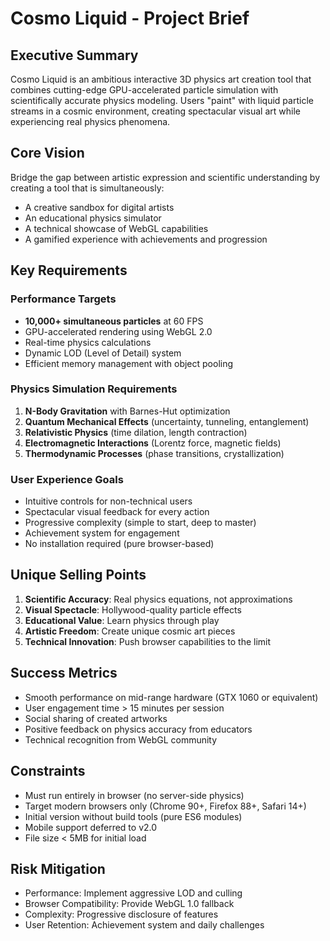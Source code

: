 # Cosmo Liquid - Project Brief

## Executive Summary
Cosmo Liquid is an ambitious interactive 3D physics art creation tool that combines cutting-edge GPU-accelerated particle simulation with scientifically accurate physics modeling. Users "paint" with liquid particle streams in a cosmic environment, creating spectacular visual art while experiencing real physics phenomena.

## Core Vision
Bridge the gap between artistic expression and scientific understanding by creating a tool that is simultaneously:
- A creative sandbox for digital artists
- An educational physics simulator
- A technical showcase of WebGL capabilities
- A gamified experience with achievements and progression

## Key Requirements

### Performance Targets
- **10,000+ simultaneous particles** at 60 FPS
- GPU-accelerated rendering using WebGL 2.0
- Real-time physics calculations
- Dynamic LOD (Level of Detail) system
- Efficient memory management with object pooling

### Physics Simulation Requirements
1. **N-Body Gravitation** with Barnes-Hut optimization
2. **Quantum Mechanical Effects** (uncertainty, tunneling, entanglement)
3. **Relativistic Physics** (time dilation, length contraction)
4. **Electromagnetic Interactions** (Lorentz force, magnetic fields)
5. **Thermodynamic Processes** (phase transitions, crystallization)

### User Experience Goals
- Intuitive controls for non-technical users
- Spectacular visual feedback for every action
- Progressive complexity (simple to start, deep to master)
- Achievement system for engagement
- No installation required (pure browser-based)

## Unique Selling Points
1. **Scientific Accuracy**: Real physics equations, not approximations
2. **Visual Spectacle**: Hollywood-quality particle effects
3. **Educational Value**: Learn physics through play
4. **Artistic Freedom**: Create unique cosmic art pieces
5. **Technical Innovation**: Push browser capabilities to the limit

## Success Metrics
- Smooth performance on mid-range hardware (GTX 1060 or equivalent)
- User engagement time > 15 minutes per session
- Social sharing of created artworks
- Positive feedback on physics accuracy from educators
- Technical recognition from WebGL community

## Constraints
- Must run entirely in browser (no server-side physics)
- Target modern browsers only (Chrome 90+, Firefox 88+, Safari 14+)
- Initial version without build tools (pure ES6 modules)
- Mobile support deferred to v2.0
- File size < 5MB for initial load

## Risk Mitigation
- Performance: Implement aggressive LOD and culling
- Browser Compatibility: Provide WebGL 1.0 fallback
- Complexity: Progressive disclosure of features
- User Retention: Achievement system and daily challenges
